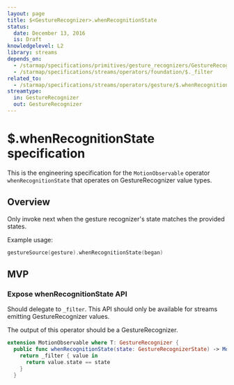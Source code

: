 ```yaml
---
layout: page
title: $<GestureRecognizer>.whenRecognitionState
status:
  date: December 13, 2016
  is: Draft
knowledgelevel: L2
library: streams
depends_on:
  - /starmap/specifications/primitives/gesture_recognizers/GestureRecognizer
  - /starmap/specifications/streams/operators/foundation/$._filter
related_to:
  - /starmap/specifications/streams/operators/gesture/$.whenRecognitionStates
streamtype:
  in: GestureRecognizer
  out: GestureRecognizer
---
```


# $<GestureRecognizer>.whenRecognitionState specification

This is the engineering specification for the `MotionObservable` operator `whenRecognitionState` that
operates on GestureRecognizer value types.

## Overview

Only invoke next when the gesture recognizer's state matches the provided states.

Example usage:

```swift
gestureSource(gesture).whenRecognitionState(began)
```

## MVP

### Expose whenRecognitionState API

Should delegate to `_filter`. This API should only be available for streams emitting
GestureRecognizer values.

The output of this operator should be a GestureRecognizer.

```swift
extension MotionObservable where T: GestureRecognizer {
  public func whenRecognitionState(state: GestureRecognizerState) -> MotionObservable<T> {
    return _filter { value in
      return value.state == state
    }
  }
```
